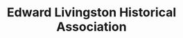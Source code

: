 ---
layout: repo
title: "Edward Livingston Historical Association"
id: 25423
permalink: repos/25423/
---
